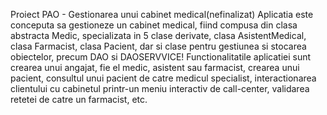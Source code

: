 Proiect PAO - Gestionarea unui cabinet medical(nefinalizat)
Aplicatia este conceputa sa gestioneze un cabinet medical, fiind compusa din clasa abstracta Medic, specializata in 5 clase derivate, clasa AsistentMedical, clasa Farmacist, clasa Pacient, dar si clase pentru gestiunea si stocarea obiectelor, precum DAO si DAOSERVVICE!
Functionalitatile aplicatiei sunt crearea unui angajat, fie el medic, asistent sau farmacist, crearea unui pacient, consultul unui pacient de catre medicul specialist, interactionarea clientului cu cabinetul printr-un meniu interactiv de call-center, validarea retetei de catre un farmacist, etc.
